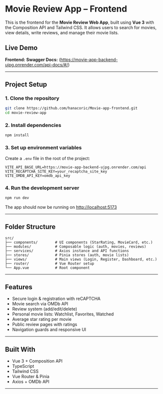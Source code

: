 # Movie Review App – Frontend

This is the frontend for the **Movie Review Web App**, built using **Vue 3** with the Composition API and Tailwind CSS. It allows users to search for movies, view details, write reviews, and manage their movie lists.

## Live Demo

**Frontend:**
**Swagger Docs:** (https://movie-app-backend-ujpg.onrender.com/api-docs/#/)

---

## Project Setup

### 1. Clone the repository

```bash
git clone https://github.com/hanacoric/Movie-app-frontend.git
cd movie-review-app
```

### 2. Install dependencies

```bash
npm install
```

### 3. Set up environment variables

Create a `.env` file in the root of the project:

```env
VITE_API_BASE_URL=https://movie-app-backend-ujpg.onrender.com/api
VITE_RECAPTCHA_SITE_KEY=your_recaptcha_site_key
VITE_OMDB_API_KEY=omdb_api_key
```

### 4. Run the development server

```bash
npm run dev
```

The app should now be running on [http://localhost:5173](http://localhost:5173)

---

## Folder Structure

```
src/
├── components/        # UI components (StarRating, MovieCard, etc.)
├── modules/           # Composable logic (auth, movies, reviews)
├── services/          # Axios instance and API functions
├── stores/            # Pinia stores (auth, movie lists)
├── views/             # Main views (Login, Register, Dashboard, etc.)
├── router/            # Vue Router setup
└── App.vue            # Root component
```

---

## Features

- Secure login & registration with reCAPTCHA
- Movie search via OMDb API
- Review system (add/edit/delete)
- Personal movie lists: Watchlist, Favorites, Watched
- Average star rating per movie
- Public review pages with ratings
- Navigation guards and responsive UI

---

## Built With

- Vue 3 + Composition API
- TypeScript
- Tailwind CSS
- Vue Router & Pinia
- Axios + OMDb API

---
